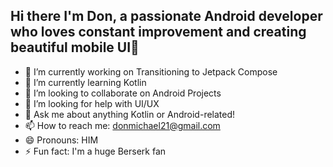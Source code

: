 ## Hi there I'm Don, a passionate Android developer who loves constant improvement and creating beautiful mobile UI👋


- 🔭 I’m currently working on Transitioning to Jetpack Compose
- 🌱 I’m currently learning Kotlin
- 👯 I’m looking to collaborate on Android Projects
- 🤔 I’m looking for help with UI/UX
- 💬 Ask me about anything Kotlin or Android-related!
- 📫 How to reach me: donmichael21@gmail.com
- 😄 Pronouns: HIM
- ⚡ Fun fact: I'm a huge Berserk fan

